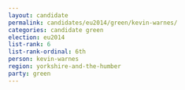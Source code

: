 ```yaml
---
layout: candidate
permalink: candidates/eu2014/green/kevin-warnes/
categories: candidate green
election: eu2014
list-rank: 6
list-rank-ordinal: 6th
person: kevin-warnes
region: yorkshire-and-the-humber
party: green
---
```

